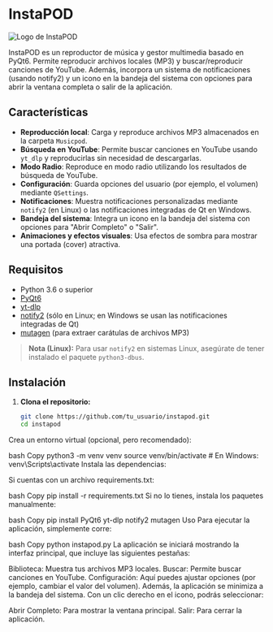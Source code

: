 # InstaPOD 
![Logo de InstaPOD](https://i.postimg.cc/tRm0mKyK/Logito.png)

InstaPOD es un reproductor de música y gestor multimedia basado en PyQt6. Permite reproducir archivos locales (MP3) y buscar/reproducir canciones de YouTube. Además, incorpora un sistema de notificaciones (usando notify2) y un icono en la bandeja del sistema con opciones para abrir la ventana completa o salir de la aplicación.

## Características

- **Reproducción local**: Carga y reproduce archivos MP3 almacenados en la carpeta `Musicpod`.
- **Búsqueda en YouTube**: Permite buscar canciones en YouTube usando `yt_dlp` y reproducirlas sin necesidad de descargarlas.
- **Modo Radio**: Reproduce en modo radio utilizando los resultados de búsqueda de YouTube.
- **Configuración**: Guarda opciones del usuario (por ejemplo, el volumen) mediante `QSettings`.
- **Notificaciones**: Muestra notificaciones personalizadas mediante `notify2` (en Linux) o las notificaciones integradas de Qt en Windows.
- **Bandeja del sistema**: Integra un icono en la bandeja del sistema con opciones para "Abrir Completo" o "Salir".
- **Animaciones y efectos visuales**: Usa efectos de sombra para mostrar una portada (cover) atractiva.

## Requisitos

- Python 3.6 o superior
- [PyQt6](https://www.riverbankcomputing.com/software/pyqt/intro)
- [yt-dlp](https://github.com/yt-dlp/yt-dlp)
- [notify2](https://pypi.org/project/notify2/) (sólo en Linux; en Windows se usan las notificaciones integradas de Qt)
- [mutagen](https://mutagen.readthedocs.io/en/latest/) (para extraer carátulas de archivos MP3)

> **Nota (Linux):** Para usar `notify2` en sistemas Linux, asegúrate de tener instalado el paquete `python3-dbus`.

## Instalación

1. **Clona el repositorio:**

   ```bash
   git clone https://github.com/tu_usuario/instapod.git
   cd instapod
Crea un entorno virtual (opcional, pero recomendado):

bash
Copy
python3 -m venv venv
source venv/bin/activate   # En Windows: venv\Scripts\activate
Instala las dependencias:

Si cuentas con un archivo requirements.txt:

bash
Copy
pip install -r requirements.txt
Si no lo tienes, instala los paquetes manualmente:

bash
Copy
pip install PyQt6 yt-dlp notify2 mutagen
Uso
Para ejecutar la aplicación, simplemente corre:

bash
Copy
python instapod.py
La aplicación se iniciará mostrando la interfaz principal, que incluye las siguientes pestañas:

Biblioteca: Muestra tus archivos MP3 locales.
Buscar: Permite buscar canciones en YouTube.
Configuración: Aquí puedes ajustar opciones (por ejemplo, cambiar el valor del volumen).
Además, la aplicación se minimiza a la bandeja del sistema. Con un clic derecho en el icono, podrás seleccionar:

Abrir Completo: Para mostrar la ventana principal.
Salir: Para cerrar la aplicación.
